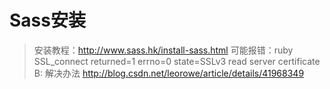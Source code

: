 # Sass安装

> 安装教程：http://www.sass.hk/install-sass.html
> 可能报错：ruby SSL_connect returned=1 errno=0 state=SSLv3 read server certificate B:
> 解决办法  http://blog.csdn.net/leorowe/article/details/41968349